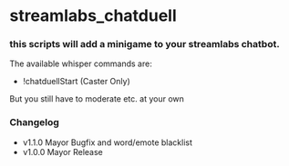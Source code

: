 # streamlabs_chatduell

### this scripts will add a minigame to your streamlabs chatbot.

The available whisper commands are:
* !chatduellStart (Caster Only)

But you still have to moderate etc. at your own

### Changelog

* v1.1.0 Mayor Bugfix and word/emote blacklist
* v1.0.0 Mayor Release